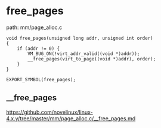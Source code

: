 free_pages
========================================

path: mm/page_alloc.c
```
void free_pages(unsigned long addr, unsigned int order)
{
    if (addr != 0) {
        VM_BUG_ON(!virt_addr_valid((void *)addr));
        __free_pages(virt_to_page((void *)addr), order);
    }
}

EXPORT_SYMBOL(free_pages);
```

__free_pages
----------------------------------------

https://github.com/novelinux/linux-4.x.y/tree/master/mm/page_alloc.c/__free_pages.md
